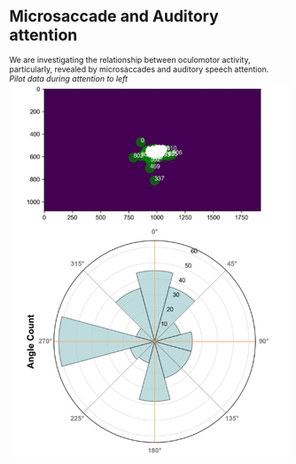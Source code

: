 # Microsaccade and Auditory attention

We are investigating the relationship between oculomotor activity, particularly, revealed by microsaccades and auditory speech attention. <br>
*Pilot data during attention to left*
![pic](images/ms_aud_1.jpg "pilot result")
